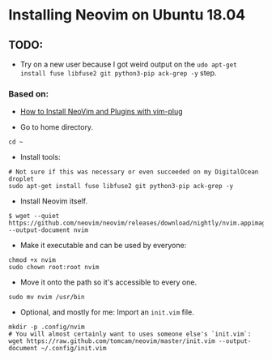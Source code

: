 # Installing Neovim on Ubuntu 18.04

## TODO:
* Try on a new user because I got weird output on the `udo apt-get install fuse libfuse2 git python3-pip ack-grep -y` step.

### Based on:
* [How to Install NeoVim and Plugins with vim-plug](https://www.linode.com/docs/tools-reference/tools/how-to-install-neovim-and-plugins-with-vim-plug/)

* Go to home directory.

```
cd ~
```

* Install tools:

```
# Not sure if this was necessary or even succeeded on my DigitalOcean droplet
sudo apt-get install fuse libfuse2 git python3-pip ack-grep -y
```

* Install Neovim itself.
```
$ wget --quiet https://github.com/neovim/neovim/releases/download/nightly/nvim.appimage --output-document nvim
```

* Make it executable and can be used by everyone:

``` 
chmod +x nvim
sudo chown root:root nvim
```

* Move it onto the path so it's accessible to every one.

```
sudo mv nvim /usr/bin
```

* Optional, and mostly for me: Import an `init.vim` file.

```
mkdir -p .config/nvim
# You will almost certainly want to uses someone else's `init.vim`:
wget https://raw.github.com/tomcam/neovim/master/init.vim --output-document ~/.config/init.vim
```
